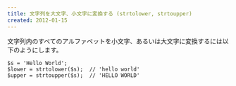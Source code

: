 ```yaml
---
title: 文字列を大文字、小文字に変換する (strtolower, strtoupper)
created: 2012-01-15
---
```


文字列内のすべてのアルファベットを小文字、あるいは大文字に変換するには以下のようにします。

~~~
$s = 'Hello World';
$lower = strtolower($s);  // 'hello world'
$upper = strtoupper($s);  // 'HELLO WORLD'
~~~

